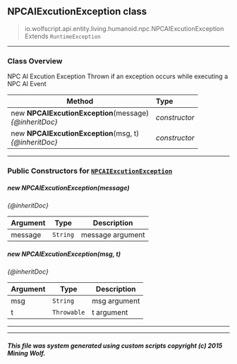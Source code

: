 ## NPCAIExcutionException __class__

>io.wolfscript.api.entity.living.humanoid.npc.NPCAIExcutionException
>Extends `RuntimeException`

---

### Class Overview

NPC AI Excution Exception Thrown if an exception occurs while executing a NPC AI Event

Method | Type   
--- | :--- 
new __NPCAIExcutionException__(message) <br> _{@inheritDoc}_ | _constructor_
new __NPCAIExcutionException__(msg, t) <br> _{@inheritDoc}_ | _constructor_



---

### Public Constructors for [`NPCAIExcutionException`](NPCAIExcutionException.md)

##### <a id='npcaiexcutionexception'></a>new __NPCAIExcutionException__(message) 

_{@inheritDoc}_

Argument | Type | Description  
--- | --- | --- 
message | `String` | message argument

##### <a id='npcaiexcutionexception'></a>new __NPCAIExcutionException__(msg, t) 

_{@inheritDoc}_

Argument | Type | Description  
--- | --- | --- 
msg | `String` | msg argument
t | `Throwable` | t argument

---
---


##### This file was system generated using custom scripts copyright (c) 2015 Mining Wolf.
	

